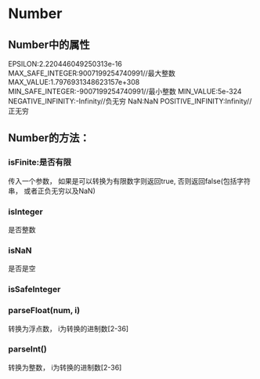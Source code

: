# Number

## Number中的属性

EPSILON:2.220446049250313e-16
MAX_SAFE_INTEGER:9007199254740991//最大整数
MAX_VALUE:1.7976931348623157e+308
MIN_SAFE_INTEGER:-9007199254740991//最小整数
MIN_VALUE:5e-324
NEGATIVE_INFINITY:-Infinity//负无穷
NaN:NaN
POSITIVE_INFINITY:Infinity//正无穷

## Number的方法： 

### isFinite:是否有限

传入一个参数， 如果是可以转换为有限数字则返回true, 否则返回false(包括字符串， 或者正负无穷以及NaN)

### isInteger

是否整数

### isNaN

是否是空

### isSafeInteger

### parseFloat(num, i)

转换为浮点数， i为转换的进制数[2-36]

### parseInt()

转换为整数， i为转换的进制数[2-36]